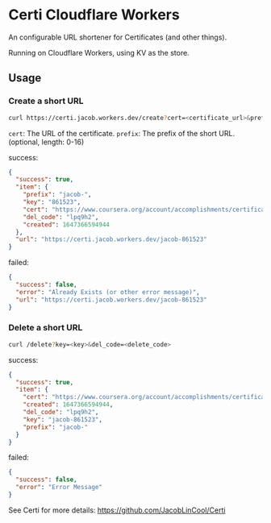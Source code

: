 # Certi Cloudflare Workers

An configurable URL shortener for Certificates (and other things).

Running on Cloudflare Workers, using KV as the store.

## Usage

### Create a short URL

```sh
curl https://certi.jacob.workers.dev/create?cert=<certificate_url>&prefix=<prefix>
```

`cert`: The URL of the certificate.
`prefix`: The prefix of the short URL. (optional, length: 0-16)

success:

```json
{
  "success": true,
  "item": {
    "prefix": "jacob-",
    "key": "861523",
    "cert": "https://www.coursera.org/account/accomplishments/certificate/RZU3FVL3SWJ4",
    "del_code": "lpq9h2",
    "created": 1647366594944
  },
  "url": "https://certi.jacob.workers.dev/jacob-861523"
}
```

failed:

```json
{
  "success": false,
  "error": "Already Exists (or other error message)",
  "url": "https://certi.jacob.workers.dev/jacob-861523"
}
```

### Delete a short URL

```sh
curl /delete?key=<key>&del_code=<delete_code>
```

success:

```json
{
  "success": true,
  "item": {
    "cert": "https://www.coursera.org/account/accomplishments/certificate/RZU3FVL3SWJ4",
    "created": 1647366594944,
    "del_code": "lpq9h2",
    "key": "jacob-861523",
    "prefix": "jacob-"
  }
}
```

failed:

```json
{
  "success": false,
  "error": "Error Message"
}
```

See Certi for more details: <https://github.com/JacobLinCool/Certi>
